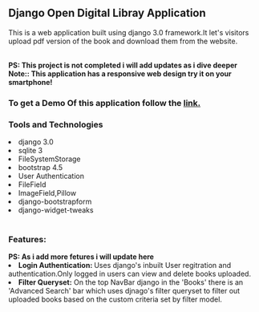 <h2>Django Open Digital Libray Application</h2>
<p>This is a web application built using django 3.0 framework.It let's visitors upload pdf version of the book and download them from the website.</p>
<br>
<strong>PS: This project is not completed i will add updates as i dive deeper</strong><br>
<strong>Note:: This application has a responsive web design try it on your smartphone!</strong>
<br>
<h3>To get a Demo Of this application follow the <a href="http://edward55.pythonanywhere.com/">link.</a></h3>
<h3>Tools and Technologies</h3>
<li>django 3.0</li>
<li>sqlite 3</li>
<li>FileSystemStorage</li>
<li>bootstrap 4.5</li>
<li>User Authentication</li>
<li>FileField</li>
<li>ImageField,Pillow</li>
<li>django-bootstrapform</li>
<li>django-widget-tweaks</li><br>

<h3>Features:</h3>
<strong>PS: As i add more fetures i will update here</strong><br>
<li><b>Login Authentication: </b>Uses django's inbuilt User regitration and authentication.Only logged in users can view and delete books uploaded. </li>
<li><b>Filter Queryset:</b> On the top NavBar django in the 'Books' there is an 'Advanced Search' bar which uses djnago's filter queryset to filter out uploaded books based on the custom criteria
set by filter model.</b></li>

